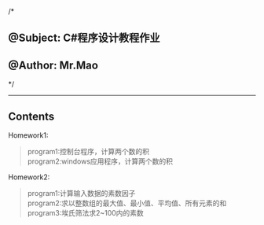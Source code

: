 /*  

@Subject: C#程序设计教程作业
--------------
@Author: Mr.Mao  
--------------
*/  
 
**********************
Contents  
--------

Homework1:  
>program1:控制台程序，计算两个数的积  
>program2:windows应用程序，计算两个数的积  
	  
Homework2:  
>program1:计算输入数据的素数因子  
>program2:求以整数组的最大值、最小值、平均值、所有元素的和  
>program3:埃氏筛法求2~100内的素数  